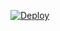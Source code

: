 [![Deploy](https://www.herokucdn.com/deploy/button.svg)](https://heroku.com/deploy?template=https://github.com/muko631/Marie-Azerbaijan)
